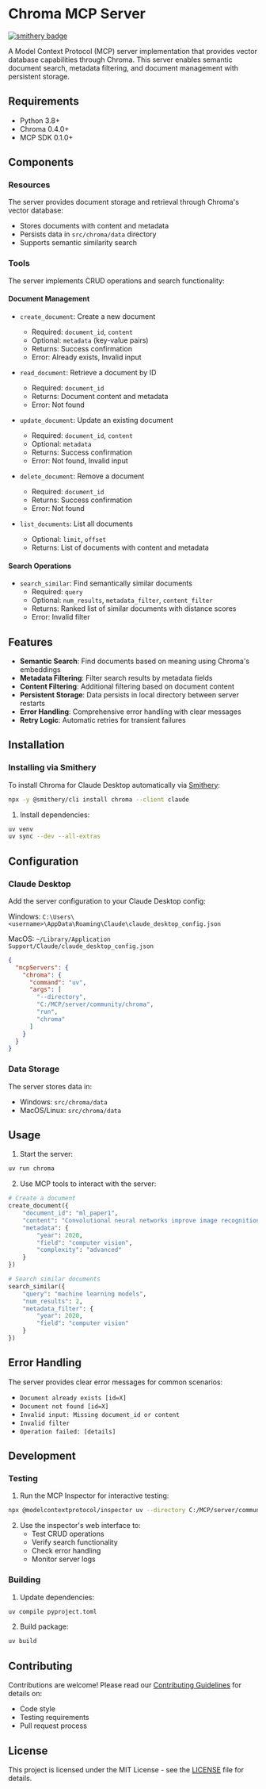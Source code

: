 # Chroma MCP Server
[![smithery badge](https://smithery.ai/badge/chroma)](https://smithery.ai/server/chroma)

A Model Context Protocol (MCP) server implementation that provides vector database capabilities through Chroma. This server enables semantic document search, metadata filtering, and document management with persistent storage.

## Requirements

- Python 3.8+
- Chroma 0.4.0+
- MCP SDK 0.1.0+

## Components

### Resources
The server provides document storage and retrieval through Chroma's vector database:
- Stores documents with content and metadata
- Persists data in `src/chroma/data` directory
- Supports semantic similarity search

### Tools

The server implements CRUD operations and search functionality:

#### Document Management
- `create_document`: Create a new document
  - Required: `document_id`, `content`
  - Optional: `metadata` (key-value pairs)
  - Returns: Success confirmation
  - Error: Already exists, Invalid input

- `read_document`: Retrieve a document by ID
  - Required: `document_id`
  - Returns: Document content and metadata
  - Error: Not found

- `update_document`: Update an existing document
  - Required: `document_id`, `content`
  - Optional: `metadata`
  - Returns: Success confirmation
  - Error: Not found, Invalid input

- `delete_document`: Remove a document
  - Required: `document_id`
  - Returns: Success confirmation
  - Error: Not found

- `list_documents`: List all documents
  - Optional: `limit`, `offset`
  - Returns: List of documents with content and metadata

#### Search Operations
- `search_similar`: Find semantically similar documents
  - Required: `query`
  - Optional: `num_results`, `metadata_filter`, `content_filter`
  - Returns: Ranked list of similar documents with distance scores
  - Error: Invalid filter

## Features

- **Semantic Search**: Find documents based on meaning using Chroma's embeddings
- **Metadata Filtering**: Filter search results by metadata fields
- **Content Filtering**: Additional filtering based on document content
- **Persistent Storage**: Data persists in local directory between server restarts
- **Error Handling**: Comprehensive error handling with clear messages
- **Retry Logic**: Automatic retries for transient failures

## Installation

### Installing via Smithery

To install Chroma for Claude Desktop automatically via [Smithery](https://smithery.ai/server/chroma):

```bash
npx -y @smithery/cli install chroma --client claude
```

1. Install dependencies:
```bash
uv venv
uv sync --dev --all-extras
```

## Configuration

### Claude Desktop

Add the server configuration to your Claude Desktop config:

Windows: `C:\Users\<username>\AppData\Roaming\Claude\claude_desktop_config.json`

MacOS: `~/Library/Application Support/Claude/claude_desktop_config.json`

```json
{
  "mcpServers": {
    "chroma": {
      "command": "uv",
      "args": [
        "--directory",
        "C:/MCP/server/community/chroma",
        "run",
        "chroma"
      ]
    }
  }
}
```

### Data Storage

The server stores data in:
- Windows: `src/chroma/data`
- MacOS/Linux: `src/chroma/data`

## Usage

1. Start the server:
```bash
uv run chroma
```

2. Use MCP tools to interact with the server:

```python
# Create a document
create_document({
    "document_id": "ml_paper1",
    "content": "Convolutional neural networks improve image recognition accuracy.",
    "metadata": {
        "year": 2020,
        "field": "computer vision",
        "complexity": "advanced"
    }
})

# Search similar documents
search_similar({
    "query": "machine learning models",
    "num_results": 2,
    "metadata_filter": {
        "year": 2020,
        "field": "computer vision"
    }
})
```

## Error Handling

The server provides clear error messages for common scenarios:
- `Document already exists [id=X]`
- `Document not found [id=X]`
- `Invalid input: Missing document_id or content`
- `Invalid filter`
- `Operation failed: [details]`

## Development

### Testing

1. Run the MCP Inspector for interactive testing:
```bash
npx @modelcontextprotocol/inspector uv --directory C:/MCP/server/community/chroma run chroma
```

2. Use the inspector's web interface to:
   - Test CRUD operations
   - Verify search functionality
   - Check error handling
   - Monitor server logs

### Building

1. Update dependencies:
```bash
uv compile pyproject.toml
```

2. Build package:
```bash
uv build
```

## Contributing

Contributions are welcome! Please read our [Contributing Guidelines](CONTRIBUTING.md) for details on:
- Code style
- Testing requirements
- Pull request process

## License

This project is licensed under the MIT License - see the [LICENSE](LICENSE) file for details.
